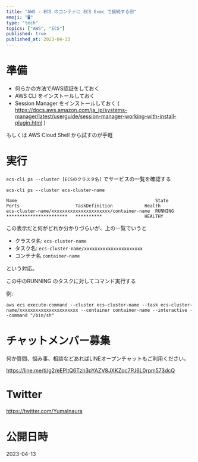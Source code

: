 ```yaml
---
title: "AWS - ECS のコンテナに ECS Exec で接続する例"
emoji: "🖥"
type: "tech"
topics: ["AWS", "ECS"]
published: true
published_at: 2023-04-13
---
```


# 準備


- 何らかの方法でAWS認証をしておく
- AWS CLI をインストールしておく
- Session Manager をインストールしておく ( https://docs.aws.amazon.com/ja_jp/systems-manager/latest/userguide/session-manager-working-with-install-plugin.html )

もしくは AWS Cloud Shell から試すのが手軽

# 実行

`ecs-cli ps --cluster [ECSのクラスタ名]` でサービスの一覧を確認する


```
ecs-cli ps --cluster ecs-cluster-name

Name                                                    State                Ports                     TaskDefinition            Health
ecs-cluster-name/xxxxxxxxxxxxxxxxxxxxxx/container-name  RUNNING              ***********************   **********                HEALTHY
```

この表示だと何がどれか分かりづらいが、上の一覧でいうと

- クラスタ名: `ecs-cluster-name`
- タスク名: `ecs-cluster-name/xxxxxxxxxxxxxxxxxxxxxx`
- コンテナ名 `container-name`

という対応。

この中のRUNNING のタスクに対してコマンド実行する

例:

```
aws ecs execute-command --cluster ecs-cluster-name --task ecs-cluster-name/xxxxxxxxxxxxxxxxxxxxxx --container container-name --interactive --command "/bin/sh"
```



# チャットメンバー募集


何か質問、悩み事、相談などあればLINEオープンチャットもご利用ください。

https://line.me/ti/g2/eEPltQ6Tzh3pYAZV8JXKZqc7PJ6L0rpm573dcQ


# Twitter

https://twitter.com/YumaInaura


# 公開日時

2023-04-13
